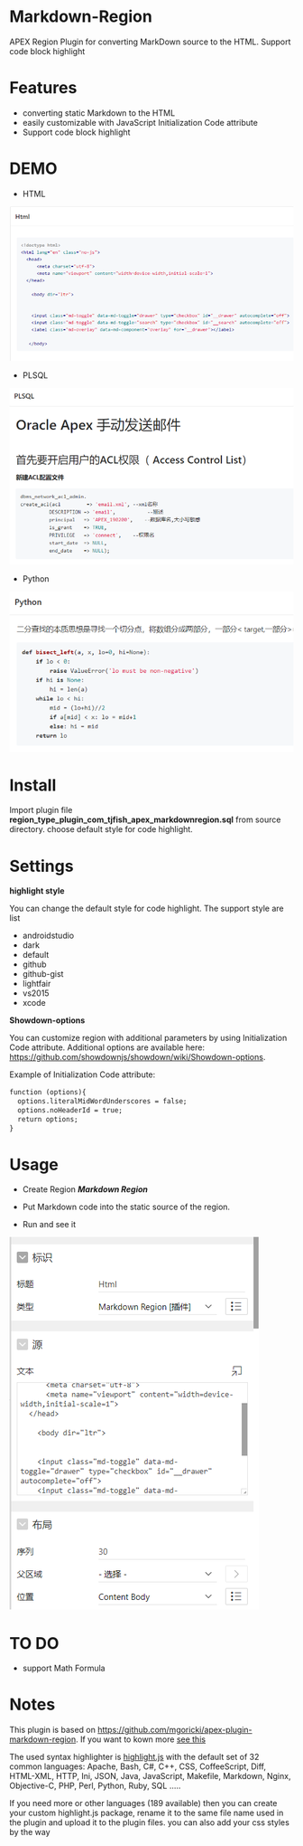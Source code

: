 # Markdown-Region

APEX Region Plugin for converting MarkDown source to the HTML. Support code block highlight

# Features

- converting static Markdown to the HTML
- easily customizable with JavaScript Initialization Code attribute
- Support code block highlight

# DEMO

- HTML

![html](./img/html.png)

- PLSQL

![plsql](./img/plsql.png)

- Python

![python](./img/python.png)

# Install

Import plugin file **region_type_plugin_com_tjfish_apex_markdownregion.sql** from source directory. choose  default style for code highlight.

# Settings

**highlight style** 

You can change the default style for code highlight. The support style are list

- androidstudio
- dark
- default
- github
- github-gist
- lightfair
- vs2015
- xcode

**Showdown-options**

You can customize region with additional parameters by using Initialization Code attribute. Additional options are available here: <https://github.com/showdownjs/showdown/wiki/Showdown-options>.

Example of Initialization Code attribute:

```
function (options){
  options.literalMidWordUnderscores = false;
  options.noHeaderId = true;
  return options;
}
```

# Usage

- Create Region ***Markdown Region***

- Put Markdown code into the static source of the region.
- Run and see it

![usage](./img/usage.png)

# TO DO

- support  Math Formula

# Notes

This plugin is based on https://github.com/mgoricki/apex-plugin-markdown-region. If you want to kown more [see this](https://github.com/mgoricki/apex-plugin-markdown-region)

The used syntax highlighter is [highlight.js](https://highlightjs.org/) with the default set of 32 common languages: Apache, Bash, C#, C++, CSS, CoffeeScript, Diff, HTML-XML, HTTP, Ini, JSON, Java, JavaScript, Makefile, Markdown, Nginx, Objective-C, PHP, Perl, Python, Ruby, SQL .....

If you need more or other languages (189 available) then you can create your custom highlight.js package, rename it to the same file name used in the plugin and upload it to the plugin files. you can also add your css styles by the way